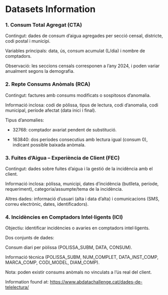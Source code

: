 # Datasets Information 

### 1. Consum Total Agregat (CTA)

Contingut: dades de consum d’aigua agregades per secció censal, districte, codi postal i municipi.

Variables principals: data, ús, consum acumulat (L/dia) i nombre de comptadors.

Observació: les seccions censals corresponen a l’any 2024, i poden variar anualment segons la demografia.

### 2. Repte Consums Anòmals (RCA)

Contingut: factures amb consums modificats o sospitosos d’anomalia.

Informació inclosa: codi de pòlissa, tipus de lectura, codi d’anomalia, codi municipal, període afectat (data inici i final).

Tipus d’anomalies:

- 32768: comptador avariat pendent de substitució.

- 163840: dos períodes consecutius amb lectura igual (consum 0), indicant possible baixada anòmala.

### 3. Fuites d’Aigua – Experiència de Client (FEC)

Contingut: dades sobre fuites d’aigua i la gestió de la incidència amb el client.

Informació inclosa: pòlissa, municipi, dates d’incidència (butlleta, període, requeriment), categoria/assumpte/tema de la incidència.

Altres dades: informació d’usuari (alta i data d’alta) i comunicacions (SMS, correu electrònic, dates, identificadors).

### 4. Incidències en Comptadors Intel·ligents (ICI)

Objectiu: identificar incidències o avaries en comptadors intel·ligents.

Dos conjunts de dades:

Consum diari per pòlissa (POLISSA_SUBM, DATA, CONSUM).

Informació tècnica (POLISSA_SUBM, NUM_COMPLET, DATA_INST_COMP, MARCA_COMP, CODI_MODEL, DIAM_COMP).

Nota: poden existir consums anòmals no vinculats a l’ús real del client.

Information found at:
https://www.abdatachallenge.cat/dades-de-telelectura/ 